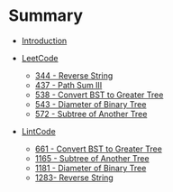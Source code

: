 # Summary

* [Introduction](README.md)


* [LeetCode]()
    * [344 - Reverse String](LeetCode/344_reverse_string.md)
    * [437 - Path Sum III](LeetCode/437_path_sum_3.md)
    * [538 - Convert BST to Greater Tree](LeetCode/538_convert_bst_to_greater_tree.md)
    * [543 - Diameter of Binary Tree](LeetCode/543_diameter.md)
    * [572 - Subtree of Another Tree](LeetCode/572_is_subtree.md)


* [LintCode]()
    * [661 - Convert BST to Greater Tree](LintCode/661_convert_bst_to_greater_tree.md)
    * [1165 - Subtree of Another Tree](LintCode/1165_is_subtree.md)
    * [1181 - Diameter of Binary Tree](LintCode/1181_diameter.md)
    * [1283- Reverse String](LintCode/1283_reverse_string.md)
